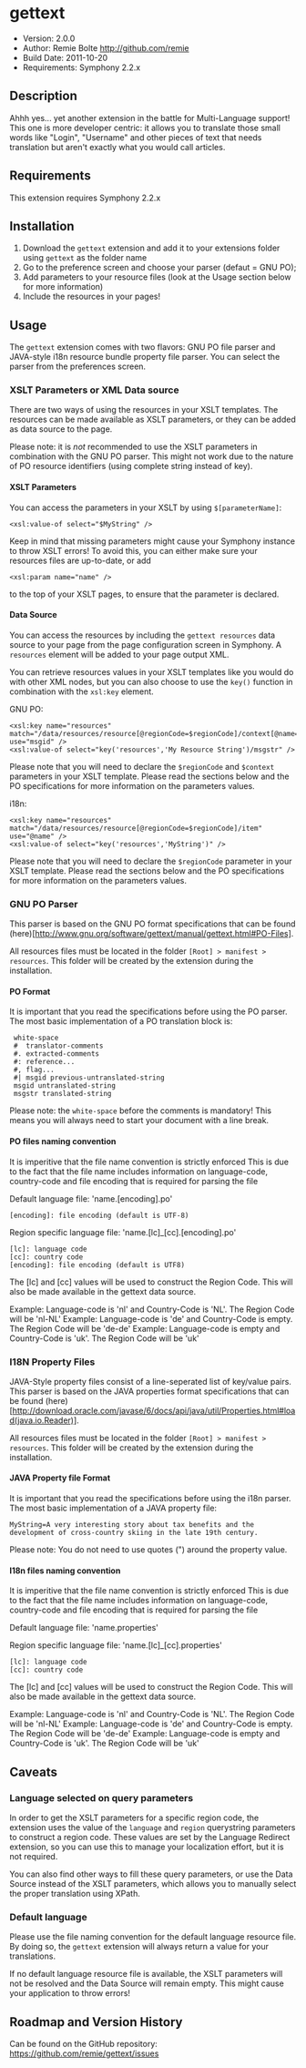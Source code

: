 # gettext

* Version: 2.0.0
* Author: Remie Bolte <http://github.com/remie>
* Build Date: 2011-10-20
* Requirements: Symphony 2.2.x

## Description

Ahhh yes... yet another extension in the battle for Multi-Language support!
This one is more developer centric: it allows you to translate those small words 
like "Login", "Username" and other pieces of text that needs translation
but aren't exactly what you would call articles.

## Requirements

This extension requires Symphony 2.2.x

## Installation

1. Download the `gettext` extension and add it to your extensions folder using `gettext` as the folder name
2. Go to the preference screen and choose your parser (defaut = GNU PO);
3. Add parameters to your resource files (look at the Usage section below for more information)
4. Include the resources in your pages!

## Usage

The `gettext` extension comes with two flavors: GNU PO file parser and JAVA-style i18n resource bundle property file 
parser. You can select the parser from the preferences screen.

### XSLT Parameters or XML Data source

There are two ways of using the resources in your XSLT templates.
The resources can be made available as XSLT parameters, or they can be added as data source to the page.

Please note: it is _not_ recommended to use the XSLT parameters in combination with the
GNU PO parser. This might not work due to the nature of PO resource identifiers (using complete string instead of key).

#### XSLT Parameters

You can access the parameters in your XSLT by using `$[parameterName]`:

	<xsl:value-of select="$MyString" />

Keep in mind that missing parameters might cause your Symphony instance to throw XSLT errors!
To avoid this, you can either make sure your resources files are up-to-date, or add

	<xsl:param name="name" />

to the top of your XSLT pages, to ensure that the parameter is declared.

#### Data Source

You can access the resources by including the `gettext resources` data source to your page from the page
configuration screen in Symphony. A `resources` element will be added to your page output XML.

You can retrieve resources values in your XSLT templates like you would do with other XML nodes, but
you can also choose to use the `key()` function in combination with the `xsl:key` element.

GNU PO:

	<xsl:key name="resources" match="/data/resources/resource[@regionCode=$regionCode]/context[@name=$context]/item" use="msgid" />
	<xsl:value-of select="key('resources','My Resource String')/msgstr" />

Please note that you will need to declare the `$regionCode` and `$context` parameters in your XSLT template.
Please read the sections below and the PO specifications for more information on the parameters values.

i18n:

	<xsl:key name="resources" match="/data/resources/resource[@regionCode=$regionCode]/item" use="@name" />
	<xsl:value-of select="key('resources','MyString')" />

Please note that you will need to declare the `$regionCode` parameter in your XSLT template.
Please read the sections below and the PO specifications for more information on the parameters values.

### GNU PO Parser

This parser is based on the GNU PO format specifications that can be found 
(here)[http://www.gnu.org/software/gettext/manual/gettext.html#PO-Files].
 
All resources files must be located in the folder `[Root] > manifest > resources`.
This folder will be created by the extension during the installation.

#### PO Format

It is important that you read the specifications before using the PO parser.
The most basic implementation of a PO translation block is:

     white-space
     #  translator-comments
     #. extracted-comments
     #: reference...
     #, flag...
     #| msgid previous-untranslated-string
     msgid untranslated-string
     msgstr translated-string

Please note: the `white-space` before the comments is mandatory!
This means you will always need to start your document with a line break.

#### PO files naming convention

It is imperitive that the file name convention is strictly enforced
This is due to the fact that the file name includes information on
language-code, country-code and file encoding that is required for 
parsing the file

Default language file:
	'name.[encoding].po'

	[encoding]: file encoding (default is UTF-8)

Region specific language file:
	'name.[lc]_[cc].[encoding].po'

	[lc]: language code
	[cc]: country code
	[encoding]: file encoding (default is UTF8)

The [lc] and [cc] values will be used to construct the Region Code.
This will also be made available in the gettext data source.

Example:	Language-code is 'nl' and Country-Code is 'NL'.
			The Region Code will be 'nl-NL'
Example:	Language-code is 'de' and Country-Code is empty.
			The Region Code will be 'de-de'
Example:	Language-code is empty and Country-Code is 'uk'.
			The Region Code will be 'uk'


### I18N Property Files

JAVA-Style property files consist of a line-seperated list of key/value pairs.
This parser is based on the JAVA properties format specifications that can be found 
(here)[http://download.oracle.com/javase/6/docs/api/java/util/Properties.html#load(java.io.Reader)].
 
All resources files must be located in the folder `[Root] > manifest > resources`.
This folder will be created by the extension during the installation.

#### JAVA Property file Format

It is important that you read the specifications before using the i18n parser.
The most basic implementation of a JAVA property file:

	MyString=A very interesting story about tax benefits and the development of cross-country skiing in the late 19th century.

Please note: You do not need to use quotes (") around the property value.

#### I18n files naming convention
It is imperitive that the file name convention is strictly enforced
This is due to the fact that the file name includes information on
language-code, country-code and file encoding that is required for
parsing the file

Default language file:
	'name.properties'

Region specific language file:
	'name.[lc]_[cc].properties'

	[lc]: language code
	[cc]: country code

The [lc] and [cc] values will be used to construct the Region Code.
This will also be made available in the gettext data source.

Example:	Language-code is 'nl' and Country-Code is 'NL'.
			The Region Code will be 'nl-NL'
Example:	Language-code is 'de' and Country-Code is empty.
			The Region Code will be 'de-de'
Example:	Language-code is empty and Country-Code is 'uk'.
			The Region Code will be 'uk'

## Caveats

### Language selected on query parameters

In order to get the XSLT parameters for a specific region code, the extension uses the value of the `language` and 
`region` querystring parameters to construct a region code. These values are set by the Language Redirect extension, 
so you can use this to manage your localization effort, but it is not required.

You can also find other ways to fill these query parameters, or use the Data Source instead of the XSLT parameters,
which allows you to manually select the proper translation using XPath.

### Default language

Please use the file naming convention for the default language resource file.
By doing so, the `gettext` extension will always return a value for your translations.

If no default language resource file is available, the XSLT parameters will not be resolved and the Data Source will
remain empty. This might cause your application to throw errors!

## Roadmap and Version History

Can be found on the GitHub repository: https://github.com/remie/gettext/issues

